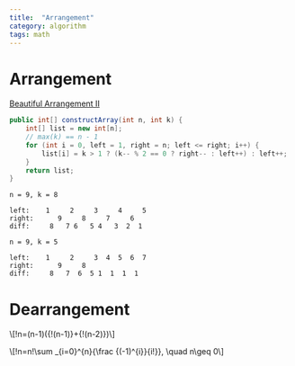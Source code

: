```yaml
---
title:  "Arrangement"
category: algorithm
tags: math
---
```

# Arrangement

[Beautiful Arrangement II][beautiful-arrangement-ii]

```java
public int[] constructArray(int n, int k) {
    int[] list = new int[n];
    // max(k) == n - 1
    for (int i = 0, left = 1, right = n; left <= right; i++) {
        list[i] = k > 1 ? (k-- % 2 == 0 ? right-- : left++) : left++;
    }
    return list;
}
```

```
n = 9, k = 8

left:    1     2     3     4     5
right:      9     8     7     6
diff:     8   7 6   5 4   3  2  1
```
```
n = 9, k = 5

left:    1     2     3  4  5  6  7
right:      9     8
diff:     8   7  6  5 1  1  1  1
```

# Dearrangement

\\[!n=(n-1)({!(n-1)}+{!(n-2)})\\]

\\[!n=n!\sum _{i=0}^{n}{\frac {(-1)^{i}}{i!}}, \quad n\geq 0\\]

[beautiful-arrangement-ii]: https://leetcode.com/problems/beautiful-arrangement-ii/
